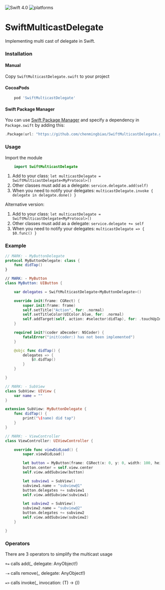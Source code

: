 ![Swift 4.0](https://img.shields.io/badge/Swift-3.0.x-orange.svg) ![platforms](https://img.shields.io/badge/platforms-iOS%20%7C%20OS%20X%20%7C%20watchOS%20%7C%20tvOS%20-lightgrey.svg)

# SwiftMulticastDelegate

Implementing multi cast of delegate in Swift.

### Installation

#### Manual

Copy `SwiftMulticastDelegate.swift` to your project

#### CocoaPods

```ruby
	pod 'SwiftMulticastDelegate'
```

#### Swift Package Manager

You can use [Swift Package Manager](https://swift.org/package-manager/) and specify a dependency in `Package.swift` by adding this:
```swift
.Package(url: "https://github.com/chenmingbiao/SwiftMulticastDelegate.git", majorVersion: 1)
```

### Usage

Import the module
```swift
	import SwiftMulticastDelegate
```

1. Add to your class: `let multicastDelegate = SwiftMulticastDelegate<MyProtocol>()`
2. Other classes must add as a delegate: `service.delegate.add(self)`
3. When you need to notify your delegates: `multicastDelegate.invoke { delegate in delegate.done() }`

Alternative version:

1. Add to your class: `let multicastDelegate = SwiftMulticastDelegate<MyProtocol>()`
2. Other classes must add as a delegate: `service.delegate += self`
3. When you need to notify your delegates: `multicastDelegate => { $0.func() }`


### Example

```swift
// MARK: - MyButtonDelegate
protocol MyButtonDelegate: class {
    func didTap()
}

// MARK: - MyButton
class MyButton: UIButton {

    var delegates = SwiftMulticastDelegate<MyButtonDelegate>()

    override init(frame: CGRect) {
        super.init(frame: frame)
        self.setTitle("Action", for: .normal)
        self.setTitleColor(UIColor.blue, for: .normal)
        self.addTarget(self, action: #selector(didTap), for: .touchUpInside)
    }

    required init?(coder aDecoder: NSCoder) {
        fatalError("init(coder:) has not been implemented")
    }

    @objc func didTap() {
        delegates => {
            $0.didTap()
        }
    }

}
```

```swift
// MARK: - SubView
class SubView: UIView {
    var name = ""
}

extension SubView: MyButtonDelegate {
    func didTap() {
        print("\(name) did tap")
    }
}
```

```swift
// MARK: - ViewController
class ViewController: UIViewController {

    override func viewDidLoad() {
        super.viewDidLoad()

        let button = MyButton(frame: CGRect(x: 0, y: 0, width: 100, height: 40))
        button.center = self.view.center
        self.view.addSubview(button)

        let subview1 = SubView()
        subview1.name = "subview@1"
        button.delegates += subview1
        self.view.addSubview(subview1)

        let subview2 = SubView()
        subview2.name = "subview@2"
        button.delegates += subview2
        self.view.addSubview(subview2)
    }

}
```

### Operators

There are 3 operators to simplify the multicast usage

`+=` calls add(_ delegate: AnyObject!)

`-=` calls remove(_ delegate: AnyObject!)

`=>` calls invoke(_ invocation: (T) -> ())
